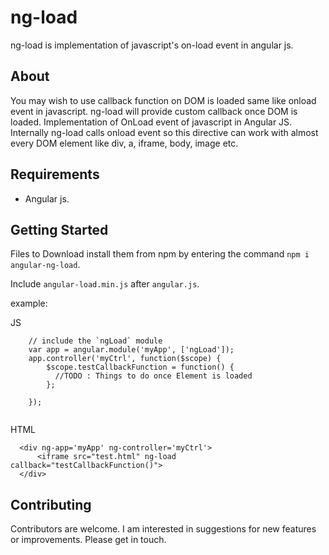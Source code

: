 # ng-load
ng-load is implementation of javascript's on-load event in angular js.

## About
You may wish to use callback function on DOM is loaded same like onload event in javascript. ng-load will provide custom callback once DOM is loaded. Implementation of OnLoad event of javascript in Angular JS. Internally ng-load calls onload event so this directive can work with almost every DOM element like div, a, iframe, body, image etc.

## Requirements
* Angular js.

## Getting Started
Files to Download
install them from npm by entering the command ```npm i angular-ng-load```.

Include `angular-load.min.js` after `angular.js`.

example:

JS
```
	// include the `ngLoad` module
	var app = angular.module('myApp', ['ngLoad']);
	app.controller('myCtrl', function($scope) {
		$scope.testCallbackFunction = function() {
		  //TODO : Things to do once Element is loaded
		};

	});  
 
```

HTML 

```
  <div ng-app='myApp' ng-controller='myCtrl'> 
      <iframe src="test.html" ng-load callback="testCallbackFunction()">  
  </div>
```  
 ## Contributing
Contributors are welcome. I am interested in suggestions for new features or improvements. Please get in touch.
